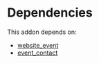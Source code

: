 # Dependencies

This addon depends on:

- [website_event](https://github.com/bringout/oca-ocb-website/tree/d4409ad46e8021555059a5fb87598f6d572458a3/odoo-bringout-oca-ocb-website_event)
- [event_contact](https://github.com/bringout/oca-mrp)
